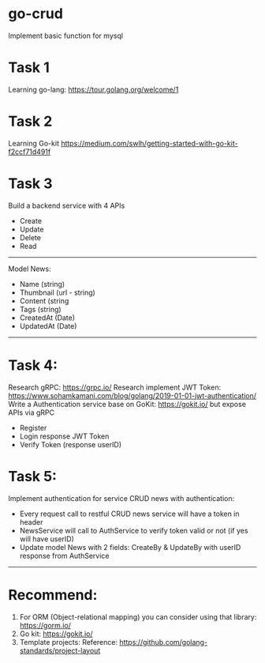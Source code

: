 # go-crud
Implement basic function for mysql

# Task 1
Learning go-lang: https://tour.golang.org/welcome/1

# Task 2
Learning Go-kit https://medium.com/swlh/getting-started-with-go-kit-f2ccf71d491f

# Task 3
Build a backend service with 4 APIs 
+ Create
+ Update
+ Delete 
+ Read

---
Model News:
 + Name (string)
 + Thumbnail (url - string)
 + Content (string
 + Tags (string)
 + CreatedAt (Date)
 + UpdatedAt (Date)
---

# Task 4:
Research gRPC: https://grpc.io/
Research implement JWT Token: https://www.sohamkamani.com/blog/golang/2019-01-01-jwt-authentication/
Write a Authentication service base on GoKit: https://gokit.io/ but expose APIs via gRPC
 + Register
 + Login response JWT Token
 + Verify Token (response userID)

# Task 5:
Implement authentication for service CRUD news with authentication:
 + Every request call to restful CRUD news service will have a token in header
 + NewsService will call to AuthService to verify token valid or not (if yes will have userID)
 +  Update model News with 2 fields: CreateBy & UpdateBy with userID response from AuthService

---
# Recommend:
1. For ORM (Object-relational mapping) you can consider using that library: https://gorm.io/
2. Go kit: https://gokit.io/
3. Template projects: Reference: https://github.com/golang-standards/project-layout
